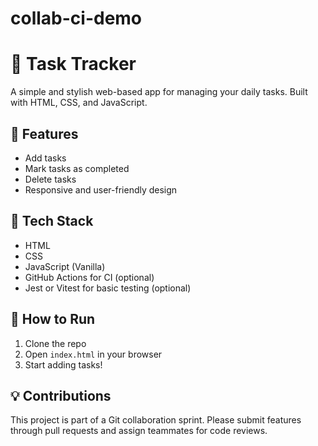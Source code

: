 # collab-ci-demo

# 📝 Task Tracker

A simple and stylish web-based app for managing your daily tasks. Built with HTML, CSS, and JavaScript.

## 🚀 Features
- Add tasks
- Mark tasks as completed
- Delete tasks
- Responsive and user-friendly design

## 📁 Tech Stack
- HTML
- CSS
- JavaScript (Vanilla)
- GitHub Actions for CI (optional)
- Jest or Vitest for basic testing (optional)

## 🔧 How to Run
1. Clone the repo
2. Open `index.html` in your browser
3. Start adding tasks!

## 💡 Contributions
This project is part of a Git collaboration sprint. Please submit features through pull requests and assign teammates for code reviews.
